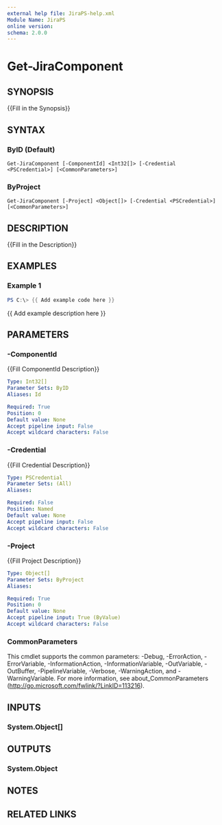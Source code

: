 ```yaml
---
external help file: JiraPS-help.xml
Module Name: JiraPS
online version:
schema: 2.0.0
---
```


# Get-JiraComponent

## SYNOPSIS
{{Fill in the Synopsis}}

## SYNTAX

### ByID (Default)
```
Get-JiraComponent [-ComponentId] <Int32[]> [-Credential <PSCredential>] [<CommonParameters>]
```

### ByProject
```
Get-JiraComponent [-Project] <Object[]> [-Credential <PSCredential>] [<CommonParameters>]
```

## DESCRIPTION
{{Fill in the Description}}

## EXAMPLES

### Example 1
```powershell
PS C:\> {{ Add example code here }}
```

{{ Add example description here }}

## PARAMETERS

### -ComponentId
{{Fill ComponentId Description}}

```yaml
Type: Int32[]
Parameter Sets: ByID
Aliases: Id

Required: True
Position: 0
Default value: None
Accept pipeline input: False
Accept wildcard characters: False
```

### -Credential
{{Fill Credential Description}}

```yaml
Type: PSCredential
Parameter Sets: (All)
Aliases:

Required: False
Position: Named
Default value: None
Accept pipeline input: False
Accept wildcard characters: False
```

### -Project
{{Fill Project Description}}

```yaml
Type: Object[]
Parameter Sets: ByProject
Aliases:

Required: True
Position: 0
Default value: None
Accept pipeline input: True (ByValue)
Accept wildcard characters: False
```

### CommonParameters
This cmdlet supports the common parameters: -Debug, -ErrorAction, -ErrorVariable, -InformationAction, -InformationVariable, -OutVariable, -OutBuffer, -PipelineVariable, -Verbose, -WarningAction, and -WarningVariable. For more information, see about_CommonParameters (http://go.microsoft.com/fwlink/?LinkID=113216).

## INPUTS

### System.Object[]

## OUTPUTS

### System.Object

## NOTES

## RELATED LINKS
